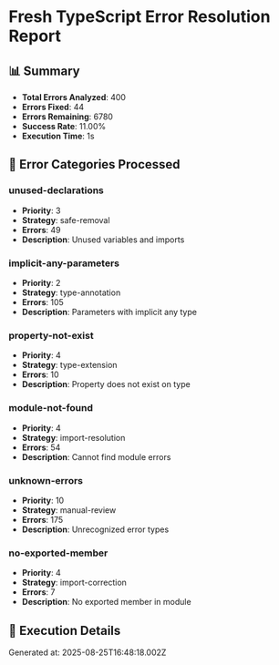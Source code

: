 # Fresh TypeScript Error Resolution Report

## 📊 Summary

- **Total Errors Analyzed**: 400
- **Errors Fixed**: 44
- **Errors Remaining**: 6780
- **Success Rate**: 11.00%
- **Execution Time**: 1s

## 🎯 Error Categories Processed

### unused-declarations
  - **Priority**: 3
  - **Strategy**: safe-removal
  - **Errors**: 49
  - **Description**: Unused variables and imports

### implicit-any-parameters
  - **Priority**: 2
  - **Strategy**: type-annotation
  - **Errors**: 105
  - **Description**: Parameters with implicit any type

### property-not-exist
  - **Priority**: 4
  - **Strategy**: type-extension
  - **Errors**: 10
  - **Description**: Property does not exist on type

### module-not-found
  - **Priority**: 4
  - **Strategy**: import-resolution
  - **Errors**: 54
  - **Description**: Cannot find module errors

### unknown-errors
  - **Priority**: 10
  - **Strategy**: manual-review
  - **Errors**: 175
  - **Description**: Unrecognized error types

### no-exported-member
  - **Priority**: 4
  - **Strategy**: import-correction
  - **Errors**: 7
  - **Description**: No exported member in module

## 🔧 Execution Details

Generated at: 2025-08-25T16:48:18.002Z
